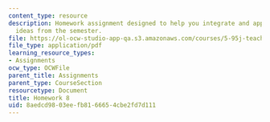 ```yaml
---
content_type: resource
description: Homework assignment designed to help you integrate and apply all the
  ideas from the semester.
file: https://ol-ocw-studio-app-qa.s3.amazonaws.com/courses/5-95j-teaching-college-level-science-and-engineering-spring-2009/8aedcd9803eefb8166654cbe2fd7d111_MIT5_95js09_hw08.pdf
file_type: application/pdf
learning_resource_types:
- Assignments
ocw_type: OCWFile
parent_title: Assignments
parent_type: CourseSection
resourcetype: Document
title: Homework 8
uid: 8aedcd98-03ee-fb81-6665-4cbe2fd7d111
---
```

